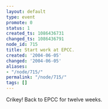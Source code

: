 ```yaml
---
layout: default
type: event
promote: 0
status: 1
created_ts: 1086436731
changed_ts: 1086436791
node_id: 715
title: Start work at EPCC.
created: '2004-06-05'
changed: '2004-06-05'
aliases:
- "/node/715/"
permalink: "/node/715/"
tags: []
---
```

Crikey!  Back to EPCC for twelve weeks.
